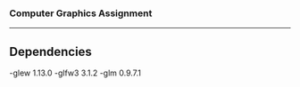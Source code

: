 ### Computer Graphics Assignment
---------------------------------------
## Dependencies
-glew 1.13.0
-glfw3 3.1.2
-glm 0.9.7.1

